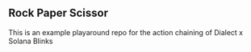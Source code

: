 ## Rock Paper Scissor

This is an example playaround repo for the action chaining of Dialect x Solana Blinks

